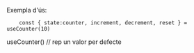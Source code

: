 Exempla d'ús:
```
    const { state:counter, increment, decrement, reset } = useCounter(10)
```

useCounter() // rep un valor per defecte
